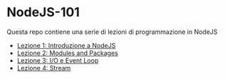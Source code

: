 # NodeJS-101
Questa repo contiene una serie di lezioni di programmazione in NodeJS 

- [Lezione 1: Introduzione a NodeJS](./lezione-1-node-js/README.md)
- [Lezione 2: Modules and Packages](./lezione-2-modules-packages/README.md)
- [Lezione 3: I/O e Event Loop](./lezione-3-io-event-loop/README.md)
- [Lezione 4: Stream](./lezione-4-stream/README.md)
